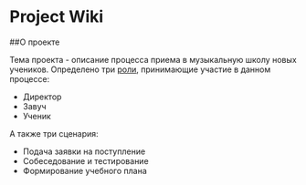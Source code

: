 # Project Wiki

##О проекте

Тема проекта - описание процесса приема в музыкальную школу новых учеников. Определено три [роли][roles], принимающие участие в данном процессе:
- Директор
- Завуч
- Ученик 

А также три сценария:
- Подача заявки на поступление
- Собеседование и тестирование
- Формирование учебного плана

[roles]: /docs/AboutRoles.md
